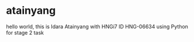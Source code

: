 # atainyang
hello world, this is Idara Atainyang with HNGi7 ID HNG-06634 using Python for stage 2 task
